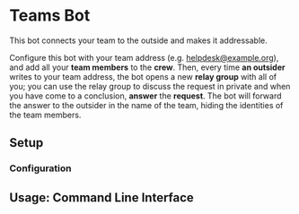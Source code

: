 # Teams Bot

This bot connects your team to the outside
and makes it addressable.

Configure this bot with your team address
(e.g. helpdesk@example.org),
and add all your **team members** to the **crew**.
Then,
every time **an outsider** writes to your team address,
the bot opens a new **relay group** with all of you;
you can use the relay group to discuss the request in private
and when you have come to a conclusion,
**answer** the **request**.
The bot will forward the answer to the outsider
in the name of the team,
hiding the identities of the team members.

## Setup

### Configuration

## Usage: Command Line Interface

